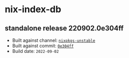 # nix-index-db
## standalone release 220902.0e304ff
- Built against channel: [`nixpkgs-unstable`](https://github.com/nixos/nixpkgs/tree/nixpkgs-unstable)
- Built against commit: [`0e304ff`](https://github.com/NixOS/nixpkgs/commit/0e304ff0d9db453a4b230e9386418fd974d5804a)
- Build date: `2022-09-02`
